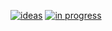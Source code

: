 [![ideas](https://badge.waffle.io/berna228/android-app.png?label=ready&title=Ideas)](http://waffle.io/berna228/android-app)
[![in progress](https://badge.waffle.io/berna228/android-app.png?label=ready&title=In%20Progress)](http://waffle.io/berna228/android-app)
